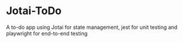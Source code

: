 # Jotai-ToDo
A to-do app using Jotai for state management, jest for unit testing and playwright for end-to-end testing
